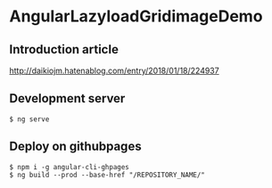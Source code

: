 # AngularLazyloadGridimageDemo

## Introduction article

http://daikiojm.hatenablog.com/entry/2018/01/18/224937

## Development server

```
$ ng serve
```

## Deploy on githubpages

```
$ npm i -g angular-cli-ghpages
$ ng build --prod --base-href "/REPOSITORY_NAME/"
```
